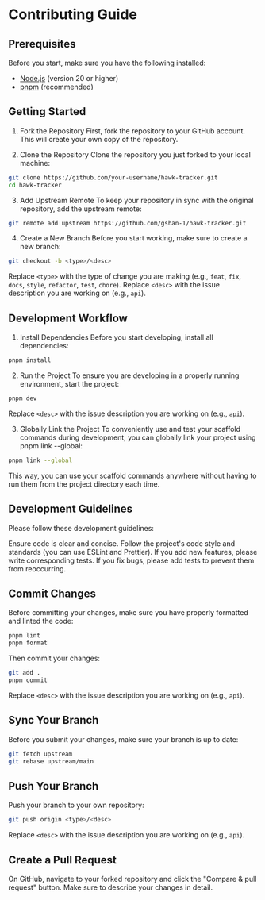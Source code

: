 # Contributing Guide

## Prerequisites

Before you start, make sure you have the following installed:

- [Node.js](https://nodejs.org/) (version 20 or higher)
- [pnpm](https://pnpm.io/) (recommended)

## Getting Started

1. Fork the Repository
   First, fork the repository to your GitHub account. This will create your own copy of the repository.

2. Clone the Repository
   Clone the repository you just forked to your local machine:

```bash
git clone https://github.com/your-username/hawk-tracker.git
cd hawk-tracker
```

3. Add Upstream Remote
   To keep your repository in sync with the original repository, add the upstream remote:

```bash
git remote add upstream https://github.com/gshan-1/hawk-tracker.git
```

4. Create a New Branch
   Before you start working, make sure to create a new branch:

```bash
git checkout -b <type>/<desc>
```

Replace `<type>` with the type of change you are making (e.g., `feat`, `fix`, `docs`, `style`, `refactor`, `test`, `chore`).
Replace `<desc>` with the issue description you are working on (e.g., `api`).

## Development Workflow

1. Install Dependencies
   Before you start developing, install all dependencies:

```bash
pnpm install
```

2. Run the Project
   To ensure you are developing in a properly running environment, start the project:

```bash
pnpm dev
```

Replace `<desc>` with the issue description you are working on (e.g., `api`).

3. Globally Link the Project
   To conveniently use and test your scaffold commands during development, you can globally link your project using pnpm link --global:

```bash
pnpm link --global
```

This way, you can use your scaffold commands anywhere without having to run them from the project directory each time.

## Development Guidelines

Please follow these development guidelines:

Ensure code is clear and concise.
Follow the project's code style and standards (you can use ESLint and Prettier).
If you add new features, please write corresponding tests.
If you fix bugs, please add tests to prevent them from reoccurring.

## Commit Changes

Before committing your changes, make sure you have properly formatted and linted the code:

```bash
pnpm lint
pnpm format
```

Then commit your changes:

```bash
git add .
pnpm commit
```

Replace `<desc>` with the issue description you are working on (e.g., `api`).

## Sync Your Branch

Before you submit your changes, make sure your branch is up to date:

```bash
git fetch upstream
git rebase upstream/main
```

## Push Your Branch

Push your branch to your own repository:

```bash
git push origin <type>/<desc>
```

Replace `<desc>` with the issue description you are working on (e.g., `api`).

## Create a Pull Request

On GitHub, navigate to your forked repository and click the "Compare & pull request" button. Make sure to describe your changes in detail.

